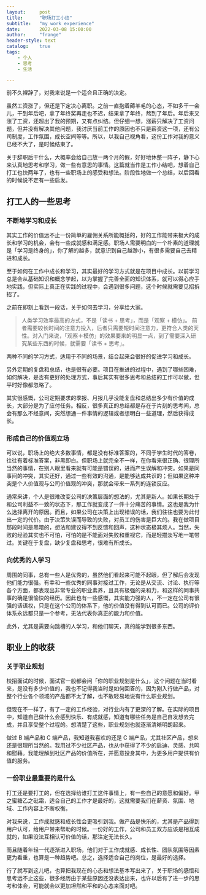 ```yaml
---
layout:     post
title:      "职场打工小结"
subtitle:   "my work experience"
date:       2022-03-08 15:00:00
author:     "frange"
header-style: text
catalog:    true
tags:
    - 个人
    - 思考
    - 生活

---
```


前不久裸辞了，对我来说是一个适合且正确的决定。

虽然工资涨了，但还是下定决心离职。之前一直抱着薅羊毛的心态，不如多干一会儿，干到年后吧，拿了年终奖再走也不迟，结果拿了年终，熬到了年后。年后来又涨了工资，还超出了我的预期，又有点纠结。但仔细一想，涨薪只解决了工资问题，但并没有解决其他问题，我讨厌当前工作的原因也不只是薪资这一项，还有公司制度，工作氛围，成长空间等等。所以，以我自己视角看，这份工作对我的意义已经不大了，是时候结束了。

关于辞职后干什么，大概率会给自己放一两个月的假，好好地休整一阵子，静下心来认真地思考和学习，做一些有意思的事情。这篇就当作是工作小结吧，想着自己打工也快两年了，也有一些职场上的感受和想法。阶段性地做一个总结，以后回看的时候说不定有一些启发。

## 打工人的一些思考

### 不断地学习和成长

其实工作的价值远不止一份简单的雇佣关系所能概括的，好的工作能带来极大的成长和学习的机会，会有一些成就感和满足感。职场人需要明白的一个朴素的道理就是「学习是终身的」，你了解的越多，就意识到自己越渺小，有很多需要自己去精进和成长。

至于如何在工作中成长和学习，其实最好的学习方式就是在项目中成长。以前学习总是会从基础知识和概念学起，以为掌握了完善全面的知识体系，就可以得心应手地实践，但实际上真正在实践的过程中，会遇到很多问题，这个时候就需要见招拆招了。

之前在即刻上看到一段话，关于如何去学习，分享给大家。

> 人类学习效率最高的方式，不是「读书 + 思考」，而是「观察 + 模仿」。 前者需要较长时间的注意力投入，后者只需要短时间注意力，更符合人类的天性。对入门来说，「观察＋模仿」的效果要来的明显一点，到了需要深入研究某些东西的时候，就需要「读书 + 思考」。
> 

两种不同的学习方式，适用于不同的场景，结合起来会很好的促进学习和成长。

另外定期的复盘和总结，也是很有必要。项目在推进的过程中，遇到了哪些困难，如何解决，是否有更好的处理方式，事后其实有很多思考和总结的工作可以做，但平时好像都忽略了。

其实很感慨，公司定期要求的季报、月报几乎没能复盘和总结出多少有价值的成长，大部分是为了应付任务。相反，很多真正的总结都是存在于片刻的思考间，总会有那么不经意间，突然想通一件事情的逻辑或者想明白一些道理，然后获得成长。

### 形成自己的价值观立场

可以说，职场上的绝大多数事情，都是没有标准答案的，不同于学生时代的答卷，往往有着标准答案，非黑即白。但职场上就完全不一样，在你看来很正确、很理所当然的事情，在别人眼里看来就有可能是错误的，进而产生误解和冲突。如果是同事间的冲突，其实还好，通过一些有效的沟通，是能够达成共识的；但如果这种冲突是个人价值观与公司价值观的冲突，那就会带来一系列的连锁反应。

通常来讲，个人是很难改变公司的决策层面的想法的，尤其是新人。如果长期处于和公司利益不一致的状态下，那工作就变成了一件十分痛苦的事情。这也是我为什么选择离开的原因。而且，如果公司在决策上出现错误的话，我们往往也要为此付出一定的代价。由于决策失误而导致的失败，对员工的伤害是巨大的。我在做项目那段时间是黑暗的，想法和建议得不到反馈和回声，这种状态极其烦人。当然，失败的经验其实也不可怕，可怕的是不能面对失败和重视它，而是轻描淡写地一笔带过。关键在于复盘，缺少复盘和思考，很难有所成长。

### 向优秀的人学习

周围的同事，总有一些人是优秀的，虽然他们看起来可能不起眼，但了解后会发现他们能力很强。有幸和一些优秀的同事对接过工作，无论是从交流、讨论、执行等各个方面，都表现出非常专业的职业素养，且具有极强的亲和力，和这样的同事共事的确是很愉快的经历。因此也有一些感慨，其实能力强的人，不一定在公司有很强的话语权，只是在这个公司的体系下，他的价值没有得到认可而已。公司的评价体系永远都只是一个参考，无法代表你真正的能力和价值。

此外，尤其是需要向跳槽的人学习，和他们聊天，真的能学到很多东西。

## 职业上的收获

### 关于职业规划

校招面试的时候，面试官一般都会问「你的职业规划是什么」，这个问题在当时看来，是没有多少价值的，我也不记得我当时是如何回答的，因为刚入行做产品，对整个行业各个领域的产品都不太了解，也不敢轻易地说有什么职业规划。

但现在不一样了，有了一定的工作经验，对行业内有了更深的了解。在实际的项目中，知道自己做什么会感到快乐、有成就感，知道有哪些任务是自己自发想去完成，并且享受整个过程的。想清楚了这些，职业规划也就逐渐清晰明朗起来。

做过 B 端产品和 C 端产品，我知道我喜欢的还是 C 端产品，尤其社区产品，想来还是很理所当然的。我用过不少社区产品，也从中获得了不少的启迪、灵感、共鸣和慰藉。我能理解到社区产品的价值所在，并愿意投身其中，为更多用户提供有价值的服务。

### 一份职业最重要的是什么

打工还是要打工的，但在选择给谁打工这件事情上，有一些自己的意愿和偏好。甲之蜜糖乙之砒霜，适合自己的工作才是最好的，这就需要我们在薪资、氛围、地域、工作内容上不断权衡。

对我来说，工作成就感和成长性会更吸引到我。做产品是快乐的，尤其是产品得到用户认可，给用户带来帮助的时候。一份好的工作，公司和员工双方应该是相互成就的，如果没法互相认可价值的话，那注定无法长久。

而且随着年轻一代逐渐进入职场，他们对于工作成就感、成长性、团队氛围等因素更为看重，也算是一种趋势吧。总之，选择适合自己的岗位，是最好的选择。

行了就写到这儿吧，也算把我现在的心态和想法基本写出来了，关于职场的感悟和思考远不止这些，很多经历由于某些原因还没表达出来，也许以后有了进一步的思考和体会，可能就会以更加坦然和平和的心态来面对吧。